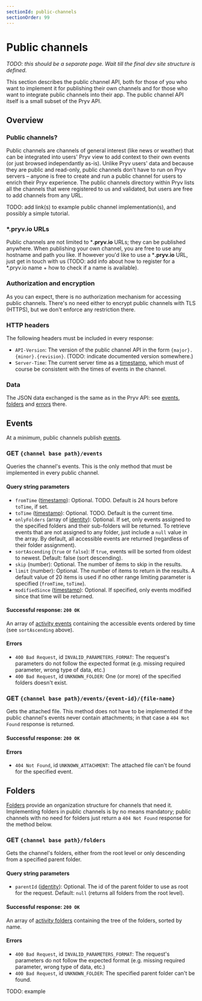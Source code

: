 ```yaml
---
sectionId: public-channels
sectionOrder: 99
---
```


# Public channels

*TODO: this should be a separate page. Wait till the final dev site structure is defined.*

This section describes the public channel API, both for those of you who want to implement it for publishing their own channels and for those who want to integrate public channels into their app. The public channel API itself is a small subset of the Pryv API.


## Overview

### Public channels?

Public channels are channels of general interest (like news or weather) that can be integrated into users' Pryv view to add context to their own events (or just browsed independantly as-is). Unlike Pryv users' data and because they are public and read-only, public channels don't have to run on Pryv servers – anyone is free to create and run a public channel for users to enrich their Pryv experience. The public channels directory within Pryv lists all the channels that were registered to us and validated, but users are free to add channels from any URL.

TODO: add link(s) to example public channel implementation(s), and possibly a simple tutorial.


### ***.pryv.io** URLs

Public channels are not limited to ***.pryv.io** URLs; they can be published anywhere. When publishing your own channel, you are free to use any hostname and path you like. If however you'd like to use a ***.pryv.io** URL, just get in touch with us (TODO: add info about how to register for a *.pryv.io name + how to check if a name is available).


### Authorization and encryption

As you can expect, there is no authorization mechanism for accessing public channels. There's no need either to encrypt public channels with TLS (HTTPS), but we don't enforce any restriction there.


### HTTP headers

The following headers must be included in every response:

- `API-Version`: The version of the public channel API in the form `{major}.{minor}.{revision}`. (TODO: indicate documented version somewhere.)
- `Server-Time`: The current server time as a [timestamp](#data-types-timestamp), which must of course be consistent with the times of events in the channel.


### Data

The JSON data exchanged is the same as in the Pryv API: see [events](#data-types-event), [folders](#data-types-folder) and [errors](#data-types-error) there.


## Events

At a minimum, public channels publish [events](#data-types-event).


### GET `{channel base path}/events`

Queries the channel's events. This is the only method that must be implemented in every public channel.

#### Query string parameters

- `fromTime` ([timestamp](#data-types-timestamp)): Optional. TODO. Default is 24 hours before `toTime`, if set.
- `toTime` ([timestamp](#data-types-timestamp)): Optional. TODO. Default is the current time.
- `onlyFolders` (array of [identity](#data-types-identity)): Optional. If set, only events assigned to the specified folders and their sub-folders will be returned. To retrieve events that are not assigned to any folder, just include a `null` value in the array. By default, all accessible events are returned (regardless of their folder assignment).
- `sortAscending` (`true` or `false`): If `true`, events will be sorted from oldest to newest. Default: false (sort descending).
- `skip` (number): Optional. The number of items to skip in the results.
- `limit` (number): Optional. The number of items to return in the results. A default value of 20 items is used if no other range limiting parameter is specified (`fromTime`, `toTime`).
- `modifiedSince` ([timestamp](#data-types-timestamp)): Optional. If specified, only events modified since that time will be returned.

#### Successful response: `200 OK`

An array of [activity events](#data-types-event) containing the accessible events ordered by time (see `sortAscending` above).

#### Errors

- `400 Bad Request`, id `INVALID_PARAMETERS_FORMAT`: The request's parameters do not follow the expected format (e.g. missing required parameter, wrong type of data, etc.)
- `400 Bad Request`, id `UNKNOWN_FOLDER`: One (or more) of the specified folders doesn't exist.


### GET `{channel base path}/events/{event-id}/{file-name}`

Gets the attached file. This method does not have to be implemented if the public channel's events never contain attachments; in that case a `404 Not Found` response is returned.

#### Successful response: `200 OK`

#### Errors

- `404 Not Found`, id `UNKNOWN_ATTACHMENT`: The attached file can't be found for the specified event.


## Folders

[Folders](#data-types-folder) provide an organization structure for channels that need it. Implementing folders in public channels is by no means mandatory; public channels with no need for folders just return a `404 Not Found` response for the method below.


### GET `{channel base path}/folders`

Gets the channel's folders, either from the root level or only descending from a specified parent folder.

#### Query string parameters

- `parentId` ([identity](#data-types-identity)): Optional. The id of the parent folder to use as root for the request. Default: `null` (returns all folders from the root level).

#### Successful response: `200 OK`

An array of [activity folders](#data-types-folder) containing the tree of the folders, sorted by name.

#### Errors

- `400 Bad Request`, id `INVALID_PARAMETERS_FORMAT`: The request's parameters do not follow the expected format (e.g. missing required parameter, wrong type of data, etc.)
- `400 Bad Request`, id `UNKNOWN_FOLDER`: The specified parent folder can't be found.

TODO: example